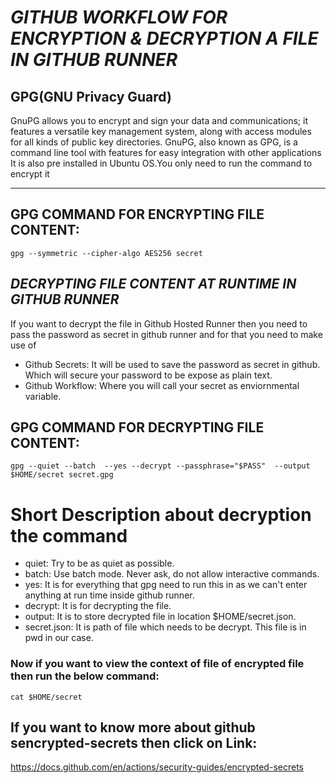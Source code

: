 # ***GITHUB  WORKFLOW FOR ENCRYPTION & DECRYPTION A FILE IN GITHUB RUNNER***

## GPG(GNU Privacy Guard)

 GnuPG allows you to encrypt and sign your data and communications; it features a versatile key management system, along with access modules for all kinds of public key directories. GnuPG, also known as GPG, is a command line tool with features for easy integration with other applications
It is also pre installed in Ubuntu OS.You only need to run the command to encrypt it

***********************
## **GPG COMMAND FOR ENCRYPTING FILE CONTENT:**
    gpg --symmetric --cipher-algo AES256 secret 

## *DECRYPTING FILE CONTENT AT RUNTIME IN GITHUB RUNNER*

If you want to decrypt the file in Github Hosted Runner then you need to pass the password as secret in github runner and for that you  need to make use of
- Github Secrets: It will be used to save the password as secret in github. Which will secure your password to be expose as plain text.
- Github Workflow: Where you will call your secret as enviornmental variable.

##  **GPG COMMAND FOR DECRYPTING FILE CONTENT:**
    gpg --quiet --batch  --yes --decrypt --passphrase="$PASS"  --output $HOME/secret secret.gpg

# Short Description about decryption the command
 - quiet: Try to be as quiet as possible.
 - batch: Use batch mode. Never ask, do not allow interactive commands.
 - yes: It is  for everything that gpg need to run this in as we can't enter anything at run time inside github runner.
 - decrypt: It is for decrypting the file.
 - output: It is to store decrypted file in location $HOME/secret.json.
 - secret.json: It is path of file which needs to be decrypt. This file is in pwd in our case.

### **Now if you want to view the context of file of encrypted file then run the below command:**
    cat $HOME/secret

## If you want to know more about github sencrypted-secrets then click on Link:
 https://docs.github.com/en/actions/security-guides/encrypted-secrets 

